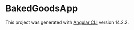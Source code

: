 # BakedGoodsApp

This project was generated with [Angular CLI](https://github.com/angular/angular-cli) version 14.2.2.


